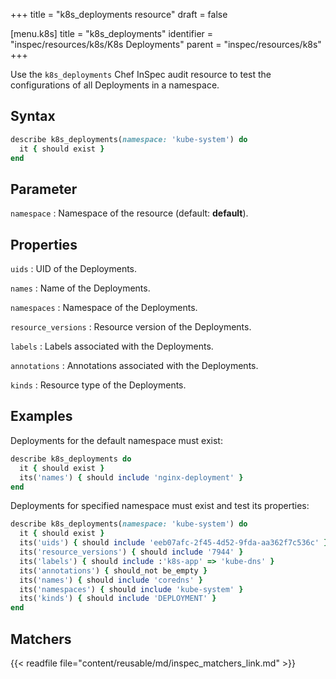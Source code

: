 +++
title = "k8s_deployments resource"
draft = false

[menu.k8s]
title = "k8s_deployments"
identifier = "inspec/resources/k8s/K8s Deployments"
parent = "inspec/resources/k8s"
+++

Use the `k8s_deployments` Chef InSpec audit resource to test the configurations of all Deployments in a namespace.

## Syntax

```ruby
describe k8s_deployments(namespace: 'kube-system') do
  it { should exist }
end
```

## Parameter

`namespace`
: Namespace of the resource (default: **default**).

## Properties

`uids`
: UID of the Deployments.

`names`
: Name of the Deployments.

`namespaces`
: Namespace of the Deployments.

`resource_versions`
: Resource version of the Deployments.

`labels`
: Labels associated with the Deployments.

`annotations`
: Annotations associated with the Deployments.

`kinds`
: Resource type of the Deployments.

## Examples

Deployments for the default namespace must exist:

```ruby
describe k8s_deployments do
  it { should exist }
  its('names') { should include 'nginx-deployment' }
end
```

Deployments for specified namespace must exist and test its properties:

```ruby
describe k8s_deployments(namespace: 'kube-system') do
  it { should exist }
  its('uids') { should include 'eeb07afc-2f45-4d52-9fda-aa362f7c536c' }
  its('resource_versions') { should include '7944' }
  its('labels') { should include :'k8s-app' => 'kube-dns' }
  its('annotations') { should_not be_empty }
  its('names') { should include 'coredns' }
  its('namespaces') { should include 'kube-system' }
  its('kinds') { should include 'DEPLOYMENT' }
end
```

## Matchers

{{< readfile file="content/reusable/md/inspec_matchers_link.md" >}}
